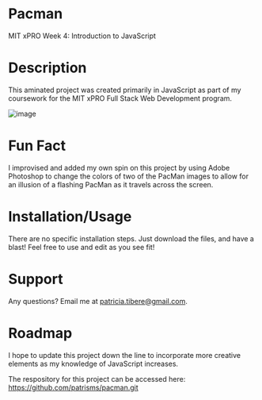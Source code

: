 # Pacman
MIT xPRO Week 4: Introduction to JavaScript

# Description
This aminated project was created primarily in JavaScript as part of my coursework for the MIT xPRO Full Stack Web Development program. 

![image](https://user-images.githubusercontent.com/45735996/109911587-58a41480-7c78-11eb-93e5-898955f45928.png)

# Fun Fact 
I improvised and added my own spin on this project by using Adobe Photoshop to change the colors of two of the PacMan images to allow for an illusion of a flashing PacMan as it travels across the screen.

# Installation/Usage
There are no specific installation steps. Just download the files, and have a blast! Feel free to use and edit as you see fit!

# Support
Any questions? Email me at patricia.tibere@gmail.com.

# Roadmap
I hope to update this project down the line to incorporate more creative elements as my knowledge of JavaScript increases.

The respository for this project can be accessed here: https://github.com/patrisms/pacman.git
